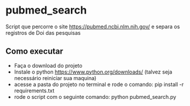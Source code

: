 # pubmed_search

Script que percorre o site https://pubmed.ncbi.nlm.nih.gov/ e separa os registros de Doi das pesquisas

## Como executar 

* Faça o download do projeto
* Instale o python https://www.python.org/downloads/ (talvez seja necessário reiniciar sua maquina)
* acesse a pasta do projeto no terminal e rode o comando: pip install -r requirements.txt
* rode o script com o seguinte comando: python pubmed_search.py
